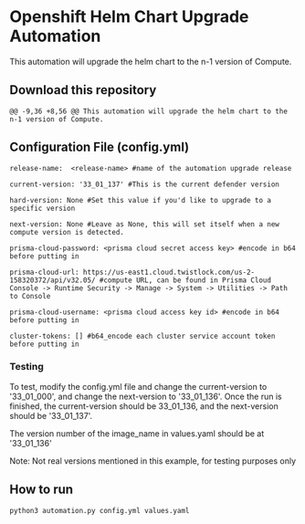 # Openshift Helm Chart Upgrade Automation
This automation will upgrade the helm chart to the n-1 version of Compute.

## Download this repository

	@@ -9,36 +8,56 @@ This automation will upgrade the helm chart to the n-1 version of Compute.

## Configuration File (config.yml)

    release-name:  <release-name> #name of the automation upgrade release

    current-version: '33_01_137' #This is the current defender version

    hard-version: None #Set this value if you'd like to upgrade to a specific version

    next-version: None #Leave as None, this will set itself when a new compute version is detected. 

    prisma-cloud-password: <prisma cloud secret access key> #encode in b64 before putting in

    prisma-cloud-url: https://us-east1.cloud.twistlock.com/us-2-158320372/api/v32.05/ #compute URL, can be found in Prisma Cloud Console -> Runtime Security -> Manage -> System -> Utilities -> Path to Console

    prisma-cloud-username: <prisma cloud access key id> #encode in b64 before putting in

    cluster-tokens: [] #b64_encode each cluster service account token before putting in


### Testing

To test, modify the config.yml file and change the current-version to '33_01_000', and change the next-version to '33_01_136'. Once the run is finished, the current-version should be 33_01_136, and the next-version should be '33_01_137'.

The version number of the image_name in values.yaml should be at '33_01_136'

Note: Not real versions mentioned in this example, for testing purposes only

## How to run
`python3 automation.py config.yml values.yaml`
